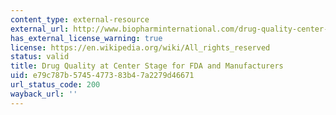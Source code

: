 ```yaml
---
content_type: external-resource
external_url: http://www.biopharminternational.com/drug-quality-center-stage-fda-and-manufacturers
has_external_license_warning: true
license: https://en.wikipedia.org/wiki/All_rights_reserved
status: valid
title: Drug Quality at Center Stage for FDA and Manufacturers
uid: e79c787b-5745-4773-83b4-7a2279d46671
url_status_code: 200
wayback_url: ''
---
```

